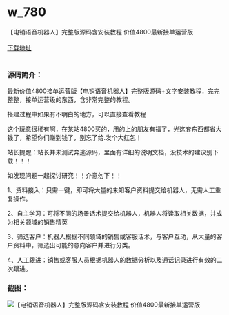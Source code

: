 # w_780
【电销语音机器人】完整版源码含安装教程 价值4800最新接单运营版
<br/></br>
[下载地址](https://www.uuid2.com/780.html "下载地址")
<br/></br>
<h3>源码简介：</h3>
<p>最新价值4800接单运营版【电销语音机器人】完整版源码+文字安装教程，完完整整，接单运营级的东西，含非常完整的教程。<p>
<p>搭建过程中如果有不明白的地方，可以直接查看教程<p>
<p>这个玩意很稀有啊，在某站4800买的，用的上的朋友有福了，光这套东西都省大钱了，希望你们赚到钱了，别忘了给.发个大红包！<p>
<p>站长提醒：站长并未测试奔逃源码，里面有详细的说明文档，没技术的建议别下载！！！<p>
<p>如发现问题一起探讨研究！！介意勿下！！<p>
<p>1、资料接入：只需一键，即可将大量的未知客户资料提交给机器人，无需人工重复操作。<p>
<p>2、自主学习：可将不同的场景话术提交给机器人，机器人将读取相关数据，并成为相关领域的销售精英<p>
<p>3、筛选客户：机器人根据不同领域的销售或客服话术，与客户互动，从大量的客户资料中，筛选出可能的意向客户并进行分类。<p>
<p>4、人工跟进：销售或客服人员根据机器人的数据分析以及通话记录进行有效的二次跟进。<p>
<h3>截图：</h3>
<img src="https://www.uuid2.com/wp-content/uploads/img/202105/42e97bb332.png" alt="【电销语音机器人】完整版源码含安装教程 价值4800最新接单运营版">
